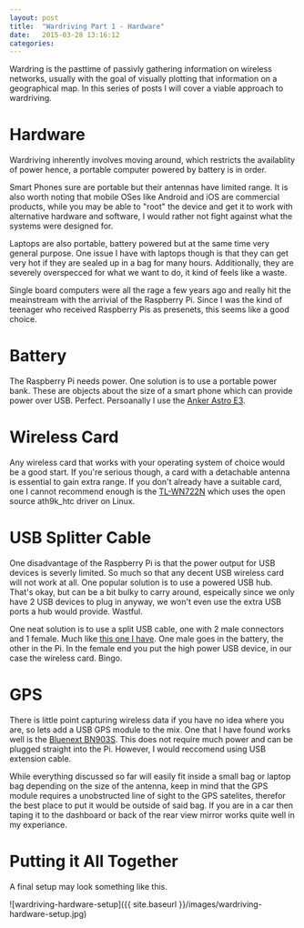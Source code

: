 ```yaml
---
layout: post
title:  "Wardriving Part 1 - Hardware"
date:   2015-03-28 13:16:12
categories: 
---
```

Wardring is the pasttime of passivly gathering information on wireless networks, usually with the goal of visually plotting that information on a geographical map. In this series of posts I will cover a viable approach to wardriving.

Hardware
===
Wardriving inherently involves moving around, which restricts the availablity of power hence, a portable computer powered by battery is in order. 

Smart Phones sure are portable but their antennas have limited range. It is also worth noting that mobile OSes like Android and iOS are commercial products, while you may be able to "root" the device and get it to work with alternative hardware and software, I would rather not fight against what the systems were designed for.

Laptops are also portable, battery powered but at the same time very general purpose. One issue I have with laptops though is that they can get very hot if they are sealed up in a bag for many hours. Additionally, they are severely overspecced for what we want to do, it kind of feels like a waste.

Single board computers were all the rage a few years ago and really hit the meainstream with the arrivial of the Raspberry Pi. Since I was the kind of teenager who received Raspberry Pis as presenets, this seems like a good choice.

Battery
===
The Raspberry Pi needs power. One solution is to use a portable power bank. These are objects about the size of a smart phone which can provide power over USB. Perfect. Persoanally I use the [Anker Astro E3](http://www.amazon.co.uk/gp/product/B0063AAIRG).

Wireless Card 
===
Any wireless card that works with your operating system of choice would be a good start. If you're serious though, a card with a detachable antenna is essential to gain extra range. If you don't already have a suitable card, one I cannot recommend enough is the [TL-WN722N](http://www.amazon.co.uk/gp/product/B002SZEOLG) which uses the open source ath9k_htc driver on Linux.

USB Splitter Cable 
===
One disadvantage of the Raspberry Pi is that the power output for USB devices is severly limited. So much so that any decent USB wireless card will not work at all. One popular solution is to use a powered USB hub. That's okay, but can be a bit bulky to carry around, espeically since we only have 2 USB devices to plug in anyway, we won't even use the extra USB ports a hub would provide. Wastful.

One neat solution is to use a split USB cable, one with 2 male connectors and 1 female. Much like [this one I have](http://www.amazon.co.uk/gp/product/B003OC4KX4). One male goes in the battery, the other in the Pi. In the female end you put the high power USB device, in our case the wireless card. Bingo.

GPS 
===
There is little point capturing wireless data if you have no idea where you are, so lets add a USB GPS module to the mix. One that I have found works well is the [Bluenext BN903S](http://www.amazon.co.uk/gp/product/B003Q6KZOQ). This does not require much power and can be plugged straight into the Pi. However, I would reccomend using USB extension cable. 

While everything discussed so far will easily fit inside a small bag or laptop bag depending on the size of the antenna, keep in mind that the GPS module requires a unobstructed line of sight to the GPS satelites, therefor the best place to put it would be outside of said bag. If you are in a car then taping it to the dashboard or back of the rear view mirror works quite well in my experiance.

Putting it All Together
=== 
A final setup may look something like this.

![wardriving-hardware-setup]({{ site.baseurl }}/images/wardriving-hardware-setup.jpg)
